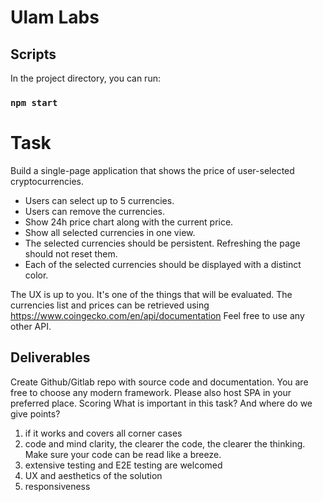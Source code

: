 # Ulam Labs

##  Scripts

In the project directory, you can run:

### `npm start`

# Task

Build a single-page application that shows the price of user-selected cryptocurrencies.

- Users can select up to 5 currencies.
- Users can remove the currencies.
- Show 24h price chart along with the current price.
- Show all selected currencies in one view.
- The selected currencies should be persistent. Refreshing the page should not reset
  them.
- Each of the selected currencies should be displayed with a distinct color.


The UX is up to you. It's one of the things that will be evaluated.
The currencies list and prices can be retrieved using
https://www.coingecko.com/en/api/documentation
Feel free to use any other API.

## Deliverables

Create Github/Gitlab repo with source code and documentation. You are free to choose any
modern framework. Please also host SPA in your preferred place.
Scoring
What is important in this task? And where do we give points?

1. if it works and covers all corner cases
2. code and mind clarity, the clearer the code, the clearer the thinking. Make sure your
   code can be read like a breeze.
3. extensive testing and E2E testing are welcomed
4. UX and aesthetics of the solution
5. responsiveness


